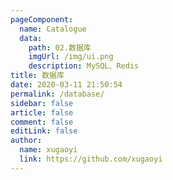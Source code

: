 ```yaml
---
pageComponent:
  name: Catalogue
  data:
    path: 02.数据库
    imgUrl: /img/ui.png
    description: MySQL、Redis
title: 数据库
date: 2020-03-11 21:50:54
permalink: /database/
sidebar: false
article: false
comment: false
editLink: false
author:
  name: xugaoyi
  link: https://github.com/xugaoyi
---
```

